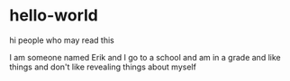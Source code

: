 # hello-world

hi people who may read this

I am someone named Erik and I go to a school and am in a grade and like things and don't like revealing things about myself
